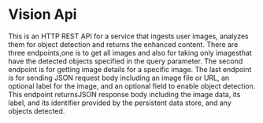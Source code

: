 # Vision Api

This is an HTTP REST API for a service that ingests user images, analyzes them for object
detection and returns the enhanced content. There are three endpoints,one is to get all 
images and also for taking only imagesthat have the detected objects specified in the 
query parameter. The second endpoint is for getting image details for a specific image. 
The last endpoint is for sending JSON request body including an image file or URL, an 
optional label for the image, and an optional field to enable object detection. 
This endpoint returnsJSON response body including the image data, its label, and its 
identifier provided by the persistent data store, and any objects detected.

